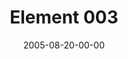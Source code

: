 ---
layout: message
category: message
series: "Elements"
title: "Element 003"
date: 2005-08-20-00-00
message_id: 106
sc-permalink-url: "http://soundcloud.com/crdschurch/element-003"
audio: "http://s3.amazonaws.com/crossroads-media/messages/audio/Elements_03_08-21-05_Element_3.mp3"
audio-duration: "40:52"
tag: 
 - creation
 - karma
 - grace
 - flv
 - tome
explicit: false
---